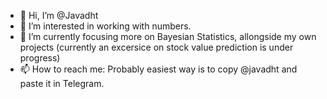 - 👋 Hi, I’m @Javadht
- 👀 I’m interested in working with numbers.
- 🌱 I’m currently focusing more on Bayesian Statistics, allongside my own projects (currently an excersice on stock value prediction is under progress)
- 📫 How to reach me: Probably easiest way is to copy @javadht and paste it in Telegram.

<!---
Javadht/Javadht is a ✨ special ✨ repository because its `README.md` (this file) appears on your GitHub profile.
You can click the Preview link to take a look at your changes.
--->
